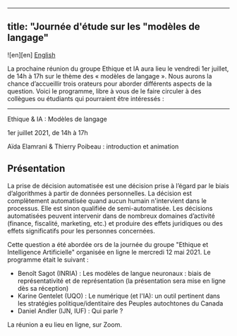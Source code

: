 
---
title: "Journée d'étude sur les "modèles de langage"
---
![en][en] [English](en/modeles.md)


La prochaine réunion du groupe Ethique et IA aura lieu le vendredi 1er juillet, de 14h à 17h sur le thème des « modèles de langage ». Nous aurons la chance d’accueillir trois orateurs pour aborder différents aspects de la question. Voici le programme, libre à vous de le faire circuler à des collègues ou étudiants qui pourraient être intéressés :

---

Ethique & IA : Modèles de langage

1er juillet 2021, de 14h à 17h



Aïda Elamrani & Thierry Poibeau : introduction et animation




## Présentation

La prise de décision automatisée est une décision prise à l’égard par le biais d’algorithmes à partir de données personnelles. La décision est complètement automatisée quand aucun humain n'intervient dans le processus. Elle est sinon qualifiée de semi-automatisée. Les décisions automatisées peuvent intervenir dans de nombreux domaines d’activité (finance, fiscalité, marketing, etc.) et produire des effets juridiques ou des effets significatifs pour les personnes concernées.

Cette question a été abordée ors de la journée du groupe "Ethique et Intelligence Artificielle" organisée en ligne le mercredi 12 mai 2021. Le programme était le suivant :

* Benoît Sagot (INRIA) : Les modèles de langue neuronaux : biais de représentativité et de représentation  (la présentation sera mise en ligne dès sa réception)
* Karine Gentelet (UQO) : Le numérique (et l'IA): un outil pertinent dans les stratégies politique/identitaire des Peuples autochtones du Canada
* Daniel Andler (IJN, IUF) : Qui parle ?

La réunion a eu lieu en ligne, sur Zoom. 

